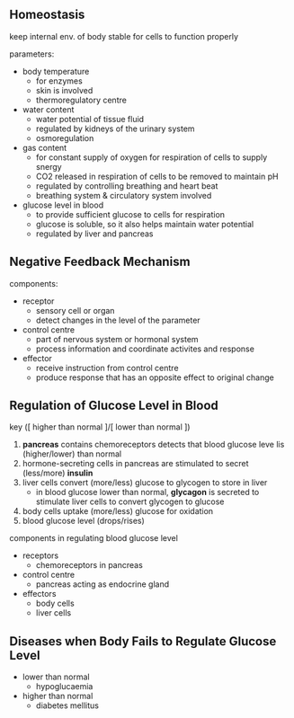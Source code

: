 ## Homeostasis
keep internal env. of body stable for cells to function properly

parameters:  
- body temperature
	- for enzymes
	- skin is involved
	- thermoregulatory centre
- water content
	- water potential of tissue fluid
	- regulated by kidneys of the urinary system
	- osmoregulation
- gas content
	- for constant supply of oxygen for respiration of cells to supply snergy
	- CO2 released in respiration of cells to be removed to maintain pH
	- regulated by controlling breathing and heart beat
	- breathing system & circulatory system involved
- glucose level in blood
	- to provide sufficient glucose to cells for respiration
	- glucose is soluble, so it also helps maintain water potential
	- regulated by liver and pancreas

## Negative Feedback Mechanism
components:  
- receptor
	- sensory cell or organ
	- detect changes in the level of the parameter
- control centre
	- part of nervous system or hormonal system
	- process information and coordinate activites and response
- effector
	- receive instruction from control centre
	- produce response that has an opposite effect to original change

## Regulation of Glucose Level in Blood
key ([ higher than normal ]/[ lower than normal ])
1. **pancreas** contains chemoreceptors detects that blood glucose leve lis (higher/lower) than normal
2. hormone-secreting cells in pancreas are stimulated to secret (less/more) **insulin**
3. liver cells convert (more/less) glucose to glycogen to store in liver
	- in blood glucose lower than normal, **glycagon** is secreted to stimulate liver cells to convert glycogen to glucose
4. body cells uptake (more/less) glucose for oxidation
5. blood glucose level (drops/rises)

components in regulating blood glucose level
- receptors
	- chemoreceptors in pancreas
- control centre
	- pancreas acting as endocrine gland
- effectors
	- body cells
	- liver cells

## Diseases when Body Fails to Regulate Glucose Level
- lower than normal
	- hypoglucaemia
- higher than normal
	- diabetes mellitus